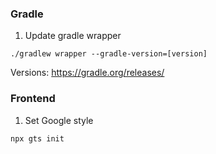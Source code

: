 ### Gradle
1. Update gradle wrapper
```
./gradlew wrapper --gradle-version=[version]
```
Versions: https://gradle.org/releases/

### Frontend
1. Set Google style
```
npx gts init
```
